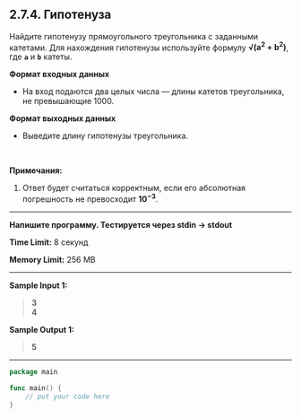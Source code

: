 ## 2.7.4. Гипотенуза

Найдите гипотенузу прямоугольного треугольника с заданными катетами. Для нахождения гипотенузы используйте формулу **&radic;(a<sup>2</sup> + b<sup>2</sup>)**​, где **`a`** и **`b`** катеты. 

**Формат входных данных**
* На вход подаются два целых числа — длины катетов треугольника, не превышающие 1000.

**Формат выходных данных**
* Выведите длину гипотенузы треугольника.

<br />

**Примечания:**

1. Ответ будет считаться корректным, если его абсолютная погрешность не превосходит **10<sup>−3</sup>**.

___
**Напишите программу. Тестируется через stdin → stdout**

**Time Limit:** 8 секунд

**Memory Limit:** 256 MB
___
**Sample Input 1:**
> **3<br />
> 4**

**Sample Output 1:**
> **5**

___
```Go
package main

func main() {
    // put your code here
}
```